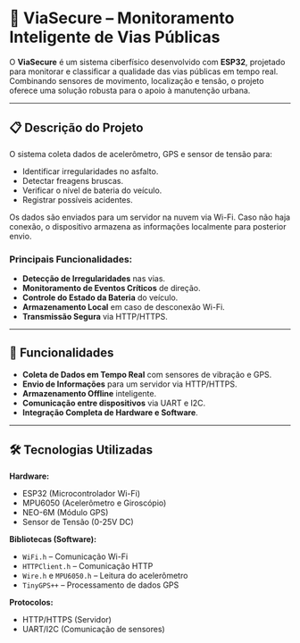 # 📡 ViaSecure – Monitoramento Inteligente de Vias Públicas

O **ViaSecure** é um sistema ciberfísico desenvolvido com **ESP32**, projetado para monitorar e classificar a qualidade das vias públicas em tempo real. Combinando sensores de movimento, localização e tensão, o projeto oferece uma solução robusta para o apoio à manutenção urbana.

---

## 📋 Descrição do Projeto

O sistema coleta dados de acelerômetro, GPS e sensor de tensão para:

- Identificar irregularidades no asfalto.
- Detectar freagens bruscas.
- Verificar o nível de bateria do veículo.
- Registrar possíveis acidentes.

Os dados são enviados para um servidor na nuvem via Wi-Fi. Caso não haja conexão, o dispositivo armazena as informações localmente para posterior envio.

### Principais Funcionalidades:

- **Detecção de Irregularidades** nas vias.
- **Monitoramento de Eventos Críticos** de direção.
- **Controle do Estado da Bateria** do veículo.
- **Armazenamento Local** em caso de desconexão Wi-Fi.
- **Transmissão Segura** via HTTP/HTTPS.

---

## 🚀 Funcionalidades

- **Coleta de Dados em Tempo Real** com sensores de vibração e GPS.
- **Envio de Informações** para um servidor via HTTP/HTTPS.
- **Armazenamento Offline** inteligente.
- **Comunicação entre dispositivos** via UART e I2C.
- **Integração Completa de Hardware e Software**.

---

## 🛠️ Tecnologias Utilizadas

**Hardware:**
- ESP32 (Microcontrolador Wi-Fi)
- MPU6050 (Acelerômetro e Giroscópio)
- NEO-6M (Módulo GPS)
- Sensor de Tensão (0-25V DC)

**Bibliotecas (Software):**
- `WiFi.h` – Comunicação Wi-Fi
- `HTTPClient.h` – Comunicação HTTP
- `Wire.h` e `MPU6050.h` – Leitura do acelerômetro
- `TinyGPS++` – Processamento de dados GPS

**Protocolos:**
- HTTP/HTTPS (Servidor)
- UART/I2C (Comunicação de sensores)
